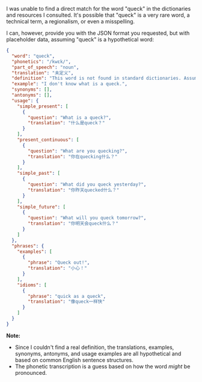 I was unable to find a direct match for the word "queck" in the dictionaries and resources I consulted. It's possible that "queck" is a very rare word, a technical term, a regionalism, or even a misspelling.

I can, however, provide you with the JSON format you requested, but with placeholder data, assuming "queck" is a hypothetical word:

```json
{
  "word": "queck",
  "phonetics": "/kwɛk/",
  "part_of_speech": "noun",
  "translation": "未定义",
  "definition": "This word is not found in standard dictionaries. Assuming a hypothetical meaning.",
  "example": "I don't know what is a queck.",
  "synonyms": [],
  "antonyms": [],
  "usage": {
    "simple_present": [
      {
        "question": "What is a queck?",
        "translation": "什么是queck？"
      }
    ],
    "present_continuous": [
      {
        "question": "What are you quecking?",
        "translation": "你在quecking什么？"
      }
    ],
    "simple_past": [
      {
        "question": "What did you queck yesterday?",
        "translation": "你昨天quecked什么？"
      }
    ],
    "simple_future": [
      {
        "question": "What will you queck tomorrow?",
        "translation": "你明天会queck什么？"
      }
    ]
  },
  "phrases": {
    "examples": [
      {
        "phrase": "Queck out!",
        "translation": "小心！"
      }
    ],
    "idioms": [
      {
        "phrase": "quick as a queck",
        "translation": "像queck一样快"
      }
    ]
  }
}
```

**Note:**

*   Since I couldn't find a real definition, the translations, examples, synonyms, antonyms, and usage examples are all hypothetical and based on common English sentence structures.
*   The phonetic transcription is a guess based on how the word *might* be pronounced.

 